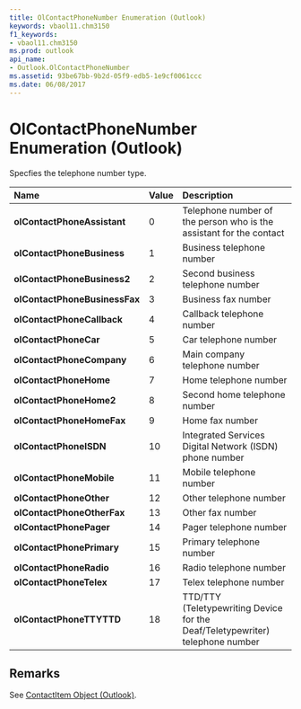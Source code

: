 ```yaml
---
title: OlContactPhoneNumber Enumeration (Outlook)
keywords: vbaol11.chm3150
f1_keywords:
- vbaol11.chm3150
ms.prod: outlook
api_name:
- Outlook.OlContactPhoneNumber
ms.assetid: 93be67bb-9b2d-05f9-edb5-1e9cf0061ccc
ms.date: 06/08/2017
---
```



# OlContactPhoneNumber Enumeration (Outlook)

Specfies the telephone number type.



|Name|Value|Description|
|:-----|:-----|:-----|
| **olContactPhoneAssistant**|0|Telephone number of the person who is the assistant for the contact|
| **olContactPhoneBusiness**|1|Business telephone number|
| **olContactPhoneBusiness2**|2|Second business telephone number|
| **olContactPhoneBusinessFax**|3|Business fax number|
| **olContactPhoneCallback**|4|Callback telephone number|
| **olContactPhoneCar**|5|Car telephone number|
| **olContactPhoneCompany**|6|Main company telephone number|
| **olContactPhoneHome**|7|Home telephone number|
| **olContactPhoneHome2**|8|Second home telephone number|
| **olContactPhoneHomeFax**|9|Home fax number|
| **olContactPhoneISDN**|10|Integrated Services Digital Network (ISDN) phone number|
| **olContactPhoneMobile**|11|Mobile telephone number|
| **olContactPhoneOther**|12|Other telephone number|
| **olContactPhoneOtherFax**|13|Other fax number|
| **olContactPhonePager**|14|Pager telephone number|
| **olContactPhonePrimary**|15|Primary telephone number|
| **olContactPhoneRadio**|16|Radio telephone number|
| **olContactPhoneTelex**|17|Telex telephone number|
| **olContactPhoneTTYTTD**|18|TTD/TTY (Teletypewriting Device for the Deaf/Teletypewriter) telephone number|

## Remarks

See [ContactItem Object (Outlook)](Outlook.ContactItem.md).



